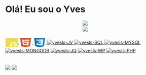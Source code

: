 <h1>Olá! Eu sou o Yves</h1>
<div align="center">
  <a href="https://github.com/yvesls">
  
 
  <img height="470em" src="https://github-readme-stats.vercel.app/api/top-langs/?username=yvesls&langs_count=5&theme=dark"/>
     <br>
    <picture>
    <source 
      srcset="https://github-readme-stats.vercel.app/api?username=yvesls&show_icons=true&theme=dark"
      media="(prefers-color-scheme: dark)"
    />
    <source
      srcset="https://github-readme-stats.vercel.app/api?username=yvesls&show_icons=true"
      media="(prefers-color-scheme: light), (prefers-color-scheme: no-preference)"
    />
    <img src="https://github-readme-stats.vercel.app/api?username=yvesls&show_icons=true" />
  </picture>
</div>

<div style="display: inline_block; margin-bottom: 20px;"> <br>
  <img align="center" alt="yvesls-JS" height="30" width="40" src="https://raw.githubusercontent.com/devicons/devicon/master/icons/javascript/javascript-plain.svg">
  <img align="center" alt="yvesls-HTML" height="30" width="40" src="https://raw.githubusercontent.com/devicons/devicon/master/icons/html5/html5-original.svg">
  <img align="center" alt="yvesls-CSS" height="30" width="40" src="https://raw.githubusercontent.com/devicons/devicon/master/icons/css3/css3-original.svg">
  <img align="center" alt="yvesls-JV"height="50" width="50" src="https://img.icons8.com/color/512/java-coffee-cup-logo.png"/>
  <img align="center" alt="yvesls-SQL" height="40" width="40"  src="https://img.icons8.com/external-soft-fill-juicy-fish/512/external-sql-coding-and-development-soft-fill-soft-fill-juicy-fish.png">
  <img align="center" alt="yvesls-MYSQL" height="60" width="60"  src="https://cdn.jsdelivr.net/gh/devicons/devicon/icons/mysql/mysql-original-wordmark.svg">
  <img align="center" alt="yvesls-MONGODB" height="50" width="50"  src="https://user-images.githubusercontent.com/74190914/218465124-683a255e-05ce-428c-b6c9-9f8d76fc1e40.png">
  <img align="center" alt="yvesls-JQ"height="40" width="40" src="https://cdn.jsdelivr.net/gh/devicons/devicon/icons/jquery/jquery-plain-wordmark.svg" />
  <img align="center" alt="yvesls-WP"height="40" width="40" src="https://img.icons8.com/color/48/000000/wordpress.png"/>
  <img align="center" alt="yvesls-PHP" height="50" width="50" src="https://cdn.jsdelivr.net/gh/devicons/devicon/icons/php/php-original.svg">
</div>
<br>
<a href = "mailto:yveslimasilva@gmail.com"><img src="https://img.shields.io/badge/-Gmail-%23333?style=for-the-badge&logo=gmail&logoColor=white" target="_blank"></a>
<a href="https://www.linkedin.com/in/yves-silva-b63b2515b"  target="_blank"><img src="https://img.shields.io/badge/-LinkedIn-%230077B5?style=for-the-badge&logo=linkedin&logoColor=white" target="_blank"></a> 
